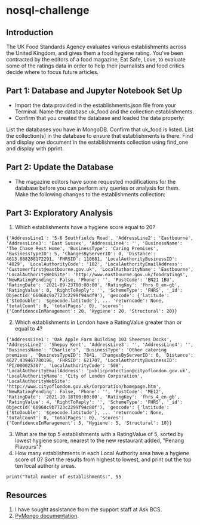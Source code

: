 # nosql-challenge
## Introduction 
The UK Food Standards Agency evaluates various establishments across the United Kingdom, and gives them a food hygiene rating. You've been contracted by the editors of a food magazine, Eat Safe, Love, to evaluate some of the ratings data in order to help their journalists and food critics decide where to focus future articles.
## Part 1: Database and Jupyter Notebook Set Up
- Import the data provided in the establishments.json file from your Terminal. Name the database uk_food and the collection establishments.
- Confirm that you created the database and loaded the data properly:

List the databases you have in MongoDB. Confirm that uk_food is listed.
List the collection(s) in the database to ensure that establishments is there.
Find and display one document in the establishments collection using find_one and display with pprint.

## Part 2: Update the Database

- The magazine editors have some requested modifications for the database before you can perform any queries or analysis for them. Make the following changes to the establishments collection:

## Part 3: Exploratory Analysis

1. Which establishments have a hygiene score equal to 20?

`{'AddressLine1': '5-6 Southfields Road',
 'AddressLine2': 'Eastbourne',
 'AddressLine3': 'East Sussex',
 'AddressLine4': '',
 'BusinessName': 'The Chase Rest Home',
 'BusinessType': 'Caring Premises',
 'BusinessTypeID': 5,
 'ChangesByServerID': 0,
 'Distance': 4613.888288172291,
 'FHRSID': 110681,
 'LocalAuthorityBusinessID': '4029',
 'LocalAuthorityCode': '102',
 'LocalAuthorityEmailAddress': 'Customerfirst@eastbourne.gov.uk',
 'LocalAuthorityName': 'Eastbourne',
 'LocalAuthorityWebSite': 'http://www.eastbourne.gov.uk/foodratings',
 'NewRatingPending': False,
 'Phone': '',
 'PostCode': 'BN21 1BU',
 'RatingDate': '2021-09-23T00:00:00',
 'RatingKey': 'fhrs_0_en-gb',
 'RatingValue': 0,
 'RightToReply': '',
 'SchemeType': 'FHRS',
 '_id': ObjectId('66060c9a7723c2299f94adf9'),
 'geocode': {'latitude': {'$toDouble': '$geocode.latitude'},
...
          'returncode': None,
          'totalCount': 0,
          'totalPages': 0},
 'scores': {'ConfidenceInManagement': 20, 'Hygiene': 20, 'Structural': 20}}`
  
  2. Which establishments in London have a RatingValue greater than or equal to 4?

  `{'AddressLine1': 'Oak Apple Farm Building 103 Sheernes Docks',
 'AddressLine2': 'Sheppy Kent',
 'AddressLine3': '',
 'AddressLine4': '',
 'BusinessName': "Charlie's",
 'BusinessType': 'Other catering premises',
 'BusinessTypeID': 7841,
 'ChangesByServerID': 0,
 'Distance': 4627.439467780196,
 'FHRSID': 621707,
 'LocalAuthorityBusinessID': 'PI/000025307',
 'LocalAuthorityCode': '508',
 'LocalAuthorityEmailAddress': 'publicprotection@cityoflondon.gov.uk',
 'LocalAuthorityName': 'City of London Corporation',
 'LocalAuthorityWebSite': 'http://www.cityoflondon.gov.uk/Corporation/homepage.htm',
 'NewRatingPending': False,
 'Phone': '',
 'PostCode': 'ME12',
 'RatingDate': '2021-10-18T00:00:00',
 'RatingKey': 'fhrs_4_en-gb',
 'RatingValue': 4,
 'RightToReply': '',
 'SchemeType': 'FHRS',
 '_id': ObjectId('66060c9b7723c2299f94c80f'),
 'geocode': {'latitude': {'$toDouble': '$geocode.latitude'},
...
          'returncode': None,
          'totalCount': 0,
          'totalPages': 0},
 'scores': {'ConfidenceInManagement': 5, 'Hygiene': 5, 'Structural': 10}}`

 3. What are the top 5 establishments with a RatingValue of 5, sorted by lowest hygiene score, nearest to the new restaurant added, "Penang Flavours"?
 4. How many establishments in each Local Authority area have a hygiene score of 0? Sort the results from highest to lowest, and print out the top ten local authority areas.

`print("Total number of establishments:", 55`

## Resources
1. I have sought assistance from the support staff at Ask BCS. 
2. [PyMongo documentation](https://pymongo.readthedocs.io/en/stable/examples/aggregation.html).
	


